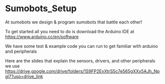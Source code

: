 # Sumobots_Setup

At sumobots we design & program sumobots that battle each other! 

To get started all you need to do is download the Arduino IDE at https://www.arduino.cc/en/software

We have some test & example code you can run to get familiar with arduino and peripherals   

Here are the slides that explain the sensors, drivers, and other peripherals we use 
https://drive.google.com/drive/folders/1S9FP2EvXtrS5c7e565gXXx5AJh_Npgl7?usp=drive_link
